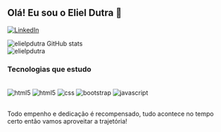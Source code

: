 ## Olá! Eu sou o Eliel Dutra 👋

[![LinkedIn](https://img.shields.io/badge/LinkedIn-0077B5?style=for-the-badge&logo=linkedin&logoColor=white)](https://www.linkedin.com/in/eliel-porto-dutra-b301211b1/)

![elielpdutra GitHub stats](https://github-readme-stats.vercel.app/api?username=elielpdutra&show_icons=true&theme=radical)
<br/>
![elielpdutra](https://github-readme-stats.vercel.app/api/top-langs/?username=elielpdutra&theme=tokyonight&custom_title=Linguagens_mais_usadas&langs_count=10&card_width=450px)<br/>

### Tecnologias que estudo

<div style="display: inline_block"> <br>
  <img align="center" alt="html5" src="https://img.shields.io/badge/GIT-E44C30?style=for-the-badge&logo=git&logoColor=white" />
  <img align="center" alt="html5" src="https://img.shields.io/badge/HTML-239120?style=for-the-badge&logo=html5&logoColor=white">
  <img align="center" alt="css" src="https://img.shields.io/badge/CSS-239120?&style=for-the-badge&logo=css3&logoColor=white">
  <img align="center" alt="bootstrap" src="https://img.shields.io/badge/Bootstrap-563D7C?style=for-the-badge&logo=bootstrap&logoColor=white">
  <img align="center" alt="javascript" src="https://img.shields.io/badge/JavaScript-323330?style=for-the-badge&logo=javascript&logoColor=F7DF1E">
<!--   <img align="center" alt="java" src="https://img.shields.io/badge/Java-ED8B00?style=for-the-badge&logo=openjdk&logoColor=white"> -->
</div> <br> 

Todo empenho e dedicação é recompensado, tudo acontece no tempo certo então vamos aproveitar a trajetória!
